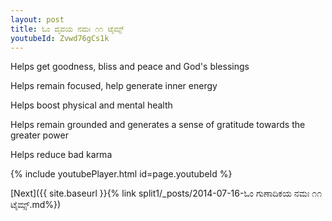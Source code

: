 ```yaml
---
layout: post
title: ಓಂ ದೃವಯ ನಮಃ ೧೧ ಟೈಮ್ಸ್
youtubeId: Zvwd76gCs1k
---
```

 
 
Helps get goodness, bliss and peace and God's blessings
 
Helps remain focused, help generate inner energy 
 
Helps boost physical and mental health 
 
Helps remain grounded and generates a sense of gratitude towards the greater power 
 
Helps reduce bad karma
 
 
 
 


{% include youtubePlayer.html id=page.youtubeId %}
 
[Next]({{ site.baseurl }}{% link  split1/_posts/2014-07-16-ಓಂ ಗುಣಾದಿಕಯ ನಮಃ ೧೧ ಟೈಮ್ಸ್.md%})
 
